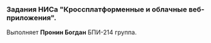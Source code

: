 ### Задания НИСа "Кроссплатформенные и облачные веб-приложения". 
Выполняет **Пронин Богдан** БПИ-214 группа.
